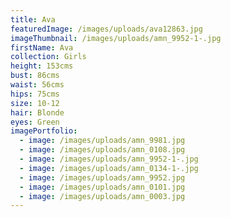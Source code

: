 ```yaml
---
title: Ava
featuredImage: /images/uploads/ava12863.jpg
imageThumbnail: /images/uploads/amn_9952-1-.jpg
firstName: Ava
collection: Girls
height: 153cms
bust: 86cms
waist: 56cms
hips: 75cms
size: 10-12
hair: Blonde
eyes: Green
imagePortfolio:
  - image: /images/uploads/amn_9981.jpg
  - image: /images/uploads/amn_0108.jpg
  - image: /images/uploads/amn_9952-1-.jpg
  - image: /images/uploads/amn_0134-1-.jpg
  - image: /images/uploads/amn_9952.jpg
  - image: /images/uploads/amn_0101.jpg
  - image: /images/uploads/amn_0003.jpg
---
```


